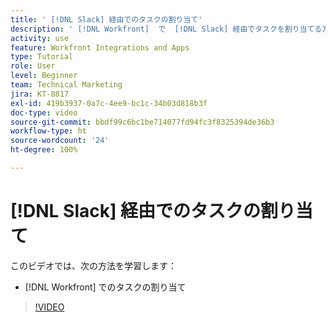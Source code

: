 ```yaml
---
title: ' [!DNL Slack] 経由でのタスクの割り当て'
description: ' [!DNL Workfront]  で  [!DNL Slack] 経由でタスクを割り当てる方法を説明します。'
activity: use
feature: Workfront Integrations and Apps
type: Tutorial
role: User
level: Beginner
team: Technical Marketing
jira: KT-8817
exl-id: 419b3937-0a7c-4ee9-bc1c-34b03d818b3f
doc-type: video
source-git-commit: bbdf99c6bc1be714077fd94fc3f8325394de36b3
workflow-type: ht
source-wordcount: '24'
ht-degree: 100%

---
```


# [!DNL Slack] 経由でのタスクの割り当て

このビデオでは、次の方法を学習します：

* [!DNL Workfront] でのタスクの割り当て

>[!VIDEO](https://video.tv.adobe.com/v/335117/?quality=12&learn=on&enablevpops=1)

